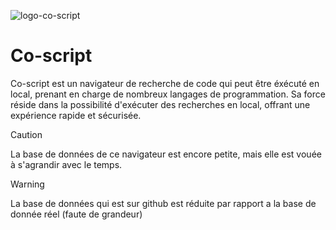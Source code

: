 ![logo-co-script](https://github.com/hugodev-teck/Co-script/assets/84953759/30b67e8f-5902-4c4e-bf87-6bb030d716d1)

# Co-script
Co-script est un navigateur de recherche de code qui peut être éxécuté en local, prenant en charge de nombreux langages de programmation. Sa force réside dans la possibilité d'exécuter des recherches en local, offrant une expérience rapide et sécurisée.

> [!CAUTION]
> La base de données de ce navigateur est encore petite, mais elle est vouée à s'agrandir avec le temps.

> [!WARNING]
> La base de données qui est sur github est réduite par rapport a la base de donnée réel (faute de grandeur)

